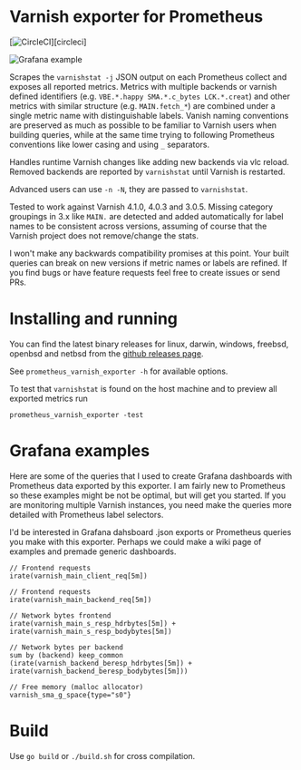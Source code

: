 # Varnish exporter for Prometheus
[![CircleCI](https://circleci.com/gh/Lswith/varnish_exporter/tree/master.svg?style=shield)][circleci]

![Grafana example](.github/grafana.png)

Scrapes the `varnishstat -j` JSON output on each Prometheus collect and exposes all reported metrics. Metrics with multiple backends or varnish defined identifiers (e.g. `VBE.*.happy SMA.*.c_bytes LCK.*.creat`) and other metrics with similar structure (e.g. `MAIN.fetch_*`) are combined under a single metric name with distinguishable labels. Vanish naming conventions are preserved as much as possible to be familiar to Varnish users when building queries, while at the same time trying to following Prometheus conventions like lower casing and using `_` separators.

Handles runtime Varnish changes like adding new backends via vlc reload. Removed backends are reported by `varnishstat` until Varnish is restarted.

Advanced users can use `-n -N`, they are passed to `varnishstat`.

Tested to work against Varnish 4.1.0, 4.0.3 and 3.0.5. Missing category groupings in 3.x like `MAIN.` are detected and added automatically for label names to be consistent across versions, assuming of course that the Varnish project does not remove/change the stats.

I won't make any backwards compatibility promises at this point. Your built queries can break on new versions if metric names or labels are refined. If you find bugs or have feature requests feel free to create issues or send PRs.

# Installing and running

You can find the latest binary releases for linux, darwin, windows, freebsd, openbsd and netbsd  from the [github releases page](https://github.com/jonnenauha/prometheus_varnish_exporter/releases).

See `prometheus_varnish_exporter -h` for available options.

To test that `varnishstat` is found on the host machine and to preview all exported metrics run

    prometheus_varnish_exporter -test

# Grafana examples

Here are some of the queries that I used to create Grafana dashboards with Prometheus data exported by this exporter. I am fairly new to Prometheus so these examples might be not be optimal, but will get you started. If you are monitoring multiple Varnish instances, you need make the queries more detailed with Prometheus label selectors.

I'd be interested in Grafana dahsboard .json exports or Prometheus queries you make with this exporter. Perhaps we could make a wiki page of examples and premade generic dashboards.

    // Frontend requests
    irate(varnish_main_client_req[5m])
    
    // Frontend requests
    irate(varnish_main_backend_req[5m])
    
    // Network bytes frontend
    irate(varnish_main_s_resp_hdrbytes[5m]) + irate(varnish_main_s_resp_bodybytes[5m])
    
    // Network bytes per backend
    sum by (backend) keep_common (irate(varnish_backend_beresp_hdrbytes[5m]) + irate(varnish_backend_beresp_bodybytes[5m]))
    
    // Free memory (malloc allocator)
    varnish_sma_g_space{type="s0"}

# Build

Use `go build` or `./build.sh` for cross compilation.
